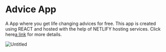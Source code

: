 # Advice App
A App where you get life changing advices for free. This app is created using REACT and hosted with the help of NETLIFY hosting services. Click here[a link](https://epic-mcnulty-87499e.netlify.app/) for more details.

<img src="https://i.ibb.co/12Xzc55/Untitled.jpg" alt="Untitled" border="0">
